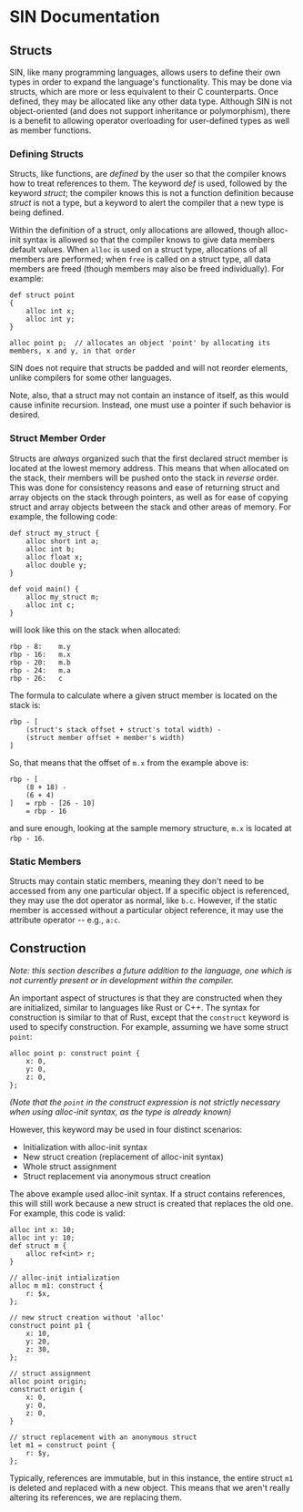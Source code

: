 # SIN Documentation

## Structs

SIN, like many programming languages, allows users to define their own types in order to expand the language's functionality. This may be done via structs, which are more or less equivalent to their C counterparts. Once defined, they may be allocated like any other data type. Although SIN is not object-oriented (and does not support inheritance or polymorphism), there is a benefit to allowing operator overloading for user-defined types as well as member functions.

### Defining Structs

Structs, like functions, are *defined* by the user so that the compiler knows how to treat references to them. The keyword *def* is used, followed by the keyword *struct*; the compiler knows this is not a function definition because *struct* is not a type, but a keyword to alert the compiler that a new type is being defined.

Within the definition of a struct, only allocations are allowed, though alloc-init syntax is allowed so that the compiler knows to give data members default values. When `alloc` is used on a struct type, allocations of all members are performed; when `free` is called on a struct type, all data members are freed (though members may also be freed individually). For example:

    def struct point
    {
        alloc int x;
        alloc int y;
    }

    alloc point p;  // allocates an object 'point' by allocating its members, x and y, in that order

SIN does not require that structs be padded and will not reorder elements, unlike compilers for some other languages.

Note, also, that a struct may not contain an instance of itself, as this would cause infinite recursion. Instead, one must use a pointer if such behavior is desired.

### Struct Member Order

Structs are *always* organized such that the first declared struct member is located at the lowest memory address. This means that when allocated on the stack, their members will be pushed onto the stack in *reverse* order. This was done for consistency reasons and ease of returning struct and array objects on the stack through pointers, as well as for ease of copying struct and array objects between the stack and other areas of memory. For example, the following code:

    def struct my_struct {
        alloc short int a;
        alloc int b;
        alloc float x;
        alloc double y;
    }

    def void main() {
        alloc my_struct m;
        alloc int c;
    }

will look like this on the stack when allocated:

    rbp - 8:    m.y
    rbp - 16:   m.x
    rbp - 20:   m.b
    rbp - 24:   m.a
    rbp - 26:   c

The formula to calculate where a given struct member is located on the stack is:

    rbp - [
        (struct's stack offset + struct's total width) -
        (struct member offset + member's width)
    ]

So, that means that the offset of `m.x` from the example above is:

    rbp - [
        (8 + 18) -
        (6 + 4)
    ]   = rpb - [26 - 10]
        = rbp - 16

and sure enough, looking at the sample memory structure, `m.x` is located at `rbp - 16`.

### Static Members

Structs may contain static members, meaning they don't need to be accessed from any one particular object. If a specific object is referenced, they may use the dot operator as normal, like `b.c`. However, if the static member is accessed without a particular object reference, it may use the attribute operator -- e.g., `a:c`.

## Construction

_Note: this section describes a future addition to the language, one which is not currently present or in development within the compiler._

An important aspect of structures is that they are constructed when they are initialized, similar to languages like Rust or C++. The syntax for construction is similar to that of Rust, except that the `construct` keyword is used to specify construction. For example, assuming we have some struct `point`:

    alloc point p: construct point {
        x: 0,
        y: 0,
        z: 0,
    };

_(Note that the `point` in the construct expression is not strictly necessary when using alloc-init syntax, as the type is already known)_

However, this keyword may be used in four distinct scenarios:

* Initialization with alloc-init syntax
* New struct creation (replacement of alloc-init syntax)
* Whole struct assignment
* Struct replacement via anonymous struct creation

The above example used alloc-init syntax. If a struct contains references, this will still work because a new struct is created that replaces the old one. For example, this code is valid:

    alloc int x: 10;
    alloc int y: 10;
    def struct m {
        alloc ref<int> r;
    }

    // alloc-init intialization
    alloc m m1: construct {
        r: $x,
    };

    // new struct creation without 'alloc'
    construct point p1 {
        x: 10,
        y: 20,
        z: 30,
    };

    // struct assignment
    alloc point origin;
    construct origin {
        x: 0,
        y: 0,
        z: 0,
    }

    // struct replacement with an anonymous struct
    let m1 = construct point {
        r: $y,
    };

Typically, references are immutable, but in this instance, the entire struct `m1` is deleted and replaced with a new object. This means that we aren't really altering its references, we are replacing them.
